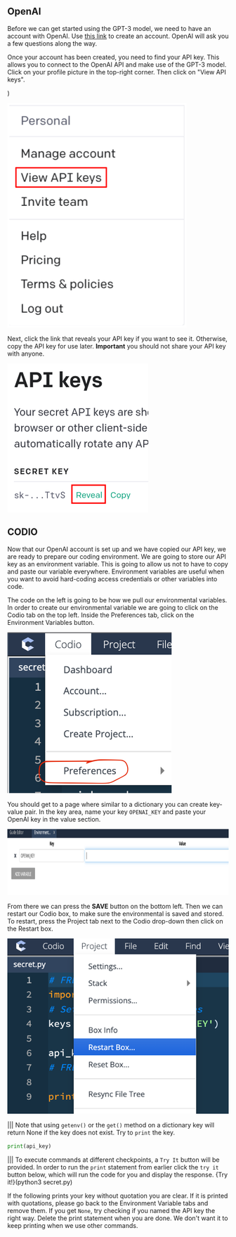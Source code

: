 ## OpenAI

Before we can get started using the GPT-3 model, we need to have an account with OpenAI. Use [this link](https://auth0.openai.com/u/signup/identifier?state=hKFo2SB4YXJldDFqR2NNbzFtRHJSbmtfZDRWRXhaeWNMRWR3c6Fur3VuaXZlcnNhbC1sb2dpbqN0aWTZIFNoeXBMcjJ6TGZQSzdRYnZjODF6YkhCSkFQMG41ZndFo2NpZNkgRFJpdnNubTJNdTQyVDNLT3BxZHR3QjNOWXZpSFl6d0Q) to create an account. OpenAI will ask you a few questions along the way.

Once your account has been created, you need to find your API key. This allows you to connect to the OpenAI API and make use of the GPT-3 model. Click on your profile picture in the top-right corner. Then click on "View API keys".

)


![The image depicts the list of options once you click on your profile picture in OpenAI. There is a red box around the choice "View API keys".](.guides/img/find-api-keys.png)

Next, click the link that reveals your API key if you want to see it. Otherwise, copy the API key for use later. **Important** you should not share your API key with anyone.

![The image depicts a portion of the webpage that has your API key. There is a red box around the link to reveal the API key.](.guides/img/reveal-api-key.png)

## CODIO

Now that our OpenAI account is set up and we have copied our API key, we are ready to prepare our coding environment. We are going to store our API key as an environment variable. This is going to allow us not to have to copy and paste our variable everywhere. Environment variables are useful when you want to avoid hard-coding access credentials or other variables into code.

The code on the left is going to be how we pull our environmental variables. In order to create our environmental variable we are going to click on the Codio tab on the top left. Inside the Preferences tab, click on the Environment Variables button. 

![The image depicts a portion of the webpage. It shows the content of the Codio tab. There is a red box around the link preferences at the bottom of the Codio tab.](.guides/img/prefer.png)

You should get to a page where similar to a dictionary you can create key-value pair. In the key area, name your key `OPENAI_KEY` and paste your OpenAI key in the value section. 



<img src=".guides/img/envVariable.png" alt="The picture shows the webpage associated with environmental variables. The image shows a location with a key box and value box." width="600" height="150">


From there we can press the **SAVE** button on the bottom left. Then we can restart our Codio box, to make sure the environmental is saved and stored. To restart, press the Project tab next to the Codio drop-down then click on the Restart box. 


![The image depicts a portion of the webpage. In the drop down "Restart Box" is highlighted.](.guides/img/reset.png)


||| 
Note that using `getenv()` or the `get()` method on a dictionary key will return None if the key does not exist. 
Try to `print` the key. 
```python
print(api_key)
```

|||
To execute commands at different checkpoints, a `Try It` button will be provided. In order to run the `print` statement from earlier click the `try it` button below, which will run the code for you and display the response.
{Try it!}(python3 secret.py)

If the following prints your key without quotation you are clear. If it is printed with quotations, please go back to the Environment Variable tabs and remove them. If you get `None`, try checking if you named the API key the right way. Delete the print statement when you are done. We don't want it to keep printing when we use other commands.
